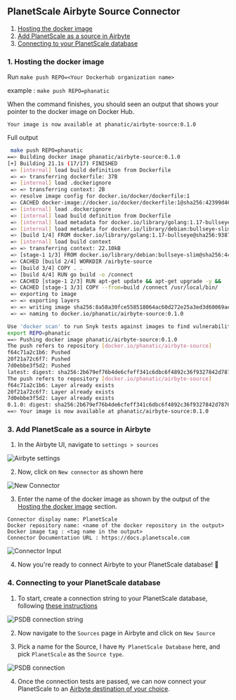 ## PlanetScale Airbyte Source Connector

1. [Hosting the docker image](#hosting-image)
2. [Add PlanetScale as a source in Airbyte](#planetscale-source)
3. [Connecting to your PlanetScale database](#connecting-to-planetscale)


<a name="hosting-image"></a>
### 1. Hosting the docker image

Run `make push REPO=<Your Dockerhub organization name>`

example : `make push REPO=phanatic` 

When the command finishes, you should seen an output that shows your pointer to the docker image on Docker Hub. 

```
Your image is now available at phanatic/airbyte-source:0.1.0
```

Full output
``` bash
 make push REPO=phanatic
==> Building docker image phanatic/airbyte-source:0.1.0
[+] Building 21.1s (17/17) FINISHED
 => [internal] load build definition from Dockerfile                                                                                                                                                        0.0s
 => => transferring dockerfile: 37B                                                                                                                                                                         0.0s
 => [internal] load .dockerignore                                                                                                                                                                           0.0s
 => => transferring context: 2B                                                                                                                                                                             0.0s
 => resolve image config for docker.io/docker/dockerfile:1                                                                                                                                                  0.3s
 => CACHED docker-image://docker.io/docker/dockerfile:1@sha256:42399d4635eddd7a9b8a24be879d2f9a930d0ed040a61324cfdf59ef1357b3b2                                                                             0.0s
 => [internal] load .dockerignore                                                                                                                                                                           0.0s
 => [internal] load build definition from Dockerfile                                                                                                                                                        0.0s
 => [internal] load metadata for docker.io/library/golang:1.17-bullseye                                                                                                                                     0.2s
 => [internal] load metadata for docker.io/library/debian:bullseye-slim                                                                                                                                     0.3s
 => [build 1/4] FROM docker.io/library/golang:1.17-bullseye@sha256:93872b0f54145f1ae135538c6bbe77a4f70dfa56d3fb27b30445f756b1b76f1d                                                                         0.0s
 => [internal] load build context                                                                                                                                                                           0.0s
 => => transferring context: 22.10kB                                                                                                                                                                        0.0s
 => [stage-1 1/3] FROM docker.io/library/debian:bullseye-slim@sha256:4c25ffa6ef572cf0d57da8c634769a08ae94529f7de5be5587ec8ce7b9b50f9c                                                                       0.0s
 => CACHED [build 2/4] WORKDIR /airbyte-source                                                                                                                                                              0.0s
 => [build 3/4] COPY . .                                                                                                                                                                                    0.1s
 => [build 4/4] RUN go build -o /connect                                                                                                                                                                   18.7s
 => CACHED [stage-1 2/3] RUN apt-get update && apt-get upgrade -y &&     apt-get install -y default-mysql-client ca-certificates &&     rm -rf /var/lib/apt/lists/*                                         0.0s
 => CACHED [stage-1 3/3] COPY --from=build /connect /usr/local/bin/                                                                                                                                         0.0s
 => exporting to image                                                                                                                                                                                      0.0s
 => => exporting layers                                                                                                                                                                                     0.0s
 => => writing image sha256:8a58a30fce558518064ac60d272e25a3ed3d60069ae1c273b12459770b8c39da                                                                                                                0.0s
 => => naming to docker.io/phanatic/airbyte-source:0.1.0                                                                                                                                                    0.0s

Use 'docker scan' to run Snyk tests against images to find vulnerabilities and learn how to fix them
export REPO=phanatic
==> Pushing docker image phanatic/airbyte-source:0.1.0
The push refers to repository [docker.io/phanatic/airbyte-source]
f64c71a2c1b6: Pushed
20f21a72c6f7: Pushed
7d0ebbe3f5d2: Pushed
latest: digest: sha256:2b679ef76b4de6cfeff341c6dbc6f4892c36f9327842d78766a4fd0a015ad274 size: 953
The push refers to repository [docker.io/phanatic/airbyte-source]
f64c71a2c1b6: Layer already exists
20f21a72c6f7: Layer already exists
7d0ebbe3f5d2: Layer already exists
0.1.0: digest: sha256:2b679ef76b4de6cfeff341c6dbc6f4892c36f9327842d78766a4fd0a015ad274 size: 953
==> Your image is now available at phanatic/airbyte-source:0.1.0
```

<a name="planetscale-source"></a>
### 3. Add PlanetScale as a source in Airbyte

1. In the Airbyte UI, navigate to `settings > sources`

![Airbyte settings](img/airbyte-settings.png)

2. Now, click on `New connector` as shown here

![New Connector](img/new-connector.png)

3. Enter the name of the docker image as shown by the output of the [Hosting the docker image](#hosting-image) section.
```
Connector display name: PlanetScale
Docker repository name: <name of the docker repository in the output>
Docker image tag : <tag name in the output>
Connector Documentation URL : https://docs.planetscale.com 
```

![Connector Input](img/connector-input.png)
 
4. Now you're ready to connect Airbyte to your PlanetScale database! :tada:

<a name="connecting-to-planetscale"></a>
### 4. Connecting to your PlanetScale database
1. To start, create a connection string to your PlanetScale database, following [these instructions](https://docs.planetscale.com/concepts/connection-strings#creating-a-password)

 ![PSDB connection string](img/psdb-connection-string.png)

2. Now navigate to the `Sources` page in Airbyte and click on `New Source`

3. Pick a name for the Source, I have `My PlanetScale Database` here, and pick `PlanetScale` as the `Source type`.

![PSDB connection](img/psdb-input-cs.png)

4. Once the connection tests are passed, we can now connect your PlanetScale to an [Airbyte destination of your choice](https://docs.airbyte.com/integrations/destinations).
